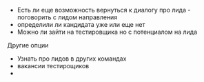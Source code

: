 - Есть ли еще возможность вернуться к диалогу про лида - поговорить с лидом направления
- определили ли кандидата уже или еще нет
- Можно ли зайти на тестировщика но с потенциалом на лида

Другие опции
- Узнать про лидов в других командах
- вакансии тестирощиков
- 